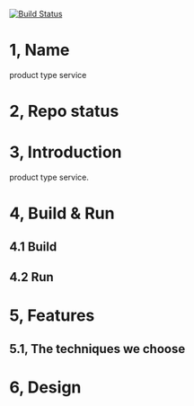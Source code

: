 [![Build Status](https://travis-ci.org/reactivesw/producttype.svg?branch=master)](https://travis-ci.org/reactivesw/producttype)
# 1, Name
product type service

# 2, Repo status
 
# 3, Introduction
product type service.

# 4, Build & Run
## 4.1 Build

## 4.2 Run

# 5, Features

## 5.1, The techniques we choose

# 6, Design
